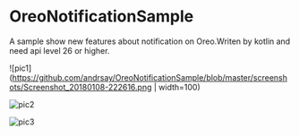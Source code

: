 # OreoNotificationSample
A sample show new features about notification on Oreo.Writen by kotlin and need api level 26 or higher.

![pic1](https://github.com/andrsay/OreoNotificationSample/blob/master/screenshots/Screenshot_20180108-222616.png | width=100)

![pic2](https://github.com/andrsay/OreoNotificationSample/blob/master/screenshots/Screenshot_20180108-222639.png)

![pic3](https://github.com/andrsay/OreoNotificationSample/blob/master/screenshots/Screenshot_20180108-222702.png)

